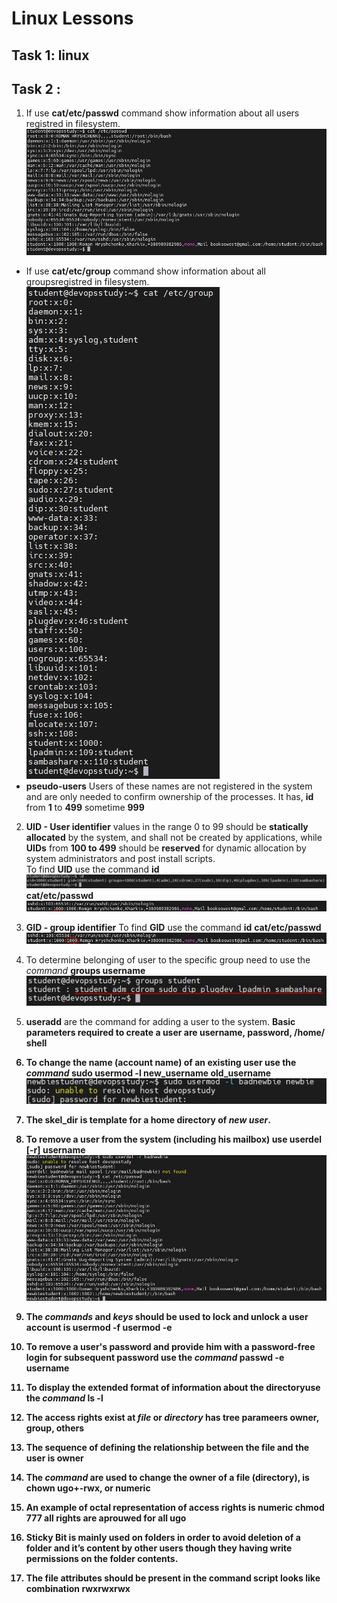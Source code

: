 # Linux Lessons<br/>
## Task 1: linux <br/>
   

## Task 2 :<br/>
 1. If use **cat/etc/passwd** command show information about all users registred in filesystem.<br/>
 ![Passwd_UID](https://github.com/xxxDaOctoPuSSxxx/DevOps_Academy/blob/Task_2/Linux/Task2/use_passwd.jpg)
-  If use **cat/etc/group** command show information about all groupsregistred in filesystem.<br/>
![cat group](https://github.com/xxxDaOctoPuSSxxx/DevOps_Academy/blob/Task_2/Linux/Task2/use_cat_group.jpg)
-  **pseudo-users** Users of these names are not registered in the system and are only needed to confirm ownership of the processes. It has, **id** from **1** to **499** sometime **999** <br/>

2. **UID - User identifier** values in the range 0 to 99 should be **statically allocated** by the system, and shall not be created by applications, while **UIDs** from **100 to 499** should be **reserved** for dynamic allocation by system administrators and post install scripts.  <br/>
 To find **UID** use the command **id** ![id sample](https://github.com/xxxDaOctoPuSSxxx/DevOps_Academy/blob/Task_2/Linux/Task2/use_id.jpg) **cat/etc/passwd** ![passwd sample](https://github.com/xxxDaOctoPuSSxxx/DevOps_Academy/blob/Task_2/Linux/Task2/use_passwd_uid.jpg)
3. **GID - group identifier** To find **GID** use the command **id** **cat/etc/passwd** ![passwd gid sample](https://github.com/xxxDaOctoPuSSxxx/DevOps_Academy/blob/Task_2/Linux/Task2/use_passwd_gid.jpg)
4. To determine belonging of user to the specific group need to use the _command_ **groups username** ![sample](https://github.com/xxxDaOctoPuSSxxx/DevOps_Academy/blob/Task_2/Linux/Task2/groups_username.jpg)
5. **useradd** are the command for adding a user to the system. <b/>
Basic parameters required to create a user are **username, password, /home/ shell** <b/>
6. To change the name (account name) of an existing user use the _command_ **sudo usermod -l new_username old_username** ![sample](https://github.com/xxxDaOctoPuSSxxx/DevOps_Academy/blob/Task_2/Linux/Task2/rename_user.jpg)

7. The **skel_dir** is **template** for a **home** directory of _new user_.
8. To **remove** a user from the system (including his mailbox) use **userdel [-r] username** ![sample](https://github.com/xxxDaOctoPuSSxxx/DevOps_Academy/blob/Task_2/Linux/Task2/user_del.jpg)
9. The _commands_ and _keys_ should be used to lock and unlock a user account is **usermod -f** **usermod -e**
10. To remove a user's password and provide him with a password-free login for subsequent password use the _command_ **passwd -e username**
11. To display the extended format of information about the directoryuse the _command_ **ls -l**
12. The access rights exist at _file_ or _directory_ has tree parameers **owner, group, others**
13. The sequence of defining the relationship between the file and the user is **owner**
14. The _command_ are used to change the owner of a file (directory), is **chown ugo+-rwx, or numeric**
15. An example of octal representation of access rights is numeric **chmod 777** all rights are aprouwed for all ugo
16. **Sticky Bit** is mainly used on folders in order to avoid deletion of a folder and it’s content by other users though they having write permissions on the folder contents.
17. The file attributes should be present in the command script looks like combination rwxrwxrwx

